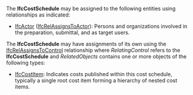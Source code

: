 The **IfcCostSchedule** may be assigned to the following entities using relationships as indicated:

* [IfcActor](../../ifckernel/lexical/ifcactor.htm) ([IfcRelAssignsToActor](../../ifckernel/lexical/ifcrelassignstoactor.htm)): Persons and organizations involved in the preparation, submittal, and as target users.

The **IfcCostSchedule** may have assignments of its own using the [IfcRelAssignsToControl](../../ifckernel/lexical/ifcrelassignstocontrol.htm) relationship where _RelatingControl_ refers to the **IfcCostSchedule** and _RelatedObjects_ contains one or more objects of the following types:

* [IfcCostItem](../../ifcsharedmgmtelements/lexical/ifccostitem.htm): Indicates costs published within this cost schedule, typically a single root cost item forming a hierarchy of nested cost items.